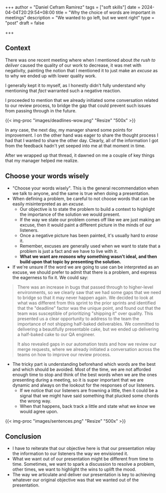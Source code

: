 +++
author = "Daniel Cefram Ramirez"
tags = ["soft skills"]
date = 2024-04-04T20:29:54+08:00
title = "Why the choice of words are important in meetings"
description = "We wanted to go left, but we went right"
type = "post"
draft = false

+++

## Context

There was one recent meeting where when I mentioned about *the rush to deliver* caused the quality of our work to decrease, it was met with negativity, painting the notion that I mentioned it to just make an *excuse* as to why we ended up with lower quality work.

I generally kept it to myself, as I honestly didn't fully understand why mentioning that *fact* warranted such a negative reaction.

I proceeded to mention that we already initiated some conversation related to our review process, to bridge the gap that could prevent such issues from passing through in the future.

{{< img-proc "images/deadlines-wow.png" "Resize" "500x" >}}

In any case, the next day, my manager shared some points for improvement. I on the other hand was eager to share the thought process I had that I wanted to share the other day. Clearly, all of the information I got from the feedback hadn't yet seeped into me at that moment in time.

After we wrapped up that thread, it dawned on me a couple of key things that my manager helped me realize.

## Choose your words wisely

* "Choose your words wisely". This is the general recommendation when we talk to anyone, and the same is true when doing a presentation.
* When defining a problem, be careful to not choose words that can be easily misinterpreted as an *excuse*.
  * Our objective is to state the problem to build a context to highlight the importance of the solution we would present.
  * If the way we state our problem comes off like we are just making an excuse, then it would paint a different picture in the minds of our listeners.
  * Once a negative picture has been painted, it's usually hard to *erase* it.
  * Remember, excuses are generally used when we want to state that a problem is just a fact and we have to live with it.
  * **What we want are *reasons* why something wasn't ideal, and then build upon that topic by presenting the solution.**
* If we're unsure if the word we are going to use can be interpreted as an excuse, we should prefer to admit that there is a problem, and express the eagerness to fix it. We could say:

> There was an increase in bugs that passed through to higher-level environments, so we clearly saw that we had some gaps that we need to bridge so that it may never happen again. We decided to look at what was different from this sprint to the prior sprints and identified that the "deadline" factor was the unique point, and found out that the team was susceptible of prioritizing "shipping it" over quality. This presented us a clear opportunity to address to the team the importance of not shipping half-baked deliverables. We committed to delivering a beautifully presentable cake, but we ended up delivering a half-baked cake to our QA engineer.
>
> It also revealed gaps in our automation tests and how we review our merge requests, where we already initiated a conversation across the teams on how to improve our review process.

* The tricky part is understanding beforehand which words are the best and which should be avoided. Most of the time, we are not afforded enough time to stop and think of the best words when we are the ones presenting during a meeting, so it is super important that we are dynamic and always on the lookout for the responses of our listeners.
  * If we notice that our listeners are frowning a little, then it could be a signal that we might have said something that plucked some chords the wrong way.
  * When that happens, back track a little and state what we *know* we would agree upon.

{{< img-proc "images/sentences.png" "Resize" "500x" >}}

## Conclusion

* I have to reiterate that our objective here is that our presentation relay the information to our listeners the way we envisioned it.
* What we want out of our presentation might be different from time to time. Sometimes, we want to spark a discussion to resolve a problem, other times, we want to highlight the wins to uplift the mood.
* The way we articulate and deliver our presentation is key to achieving whatever our original objective was that we wanted out of the presentation.
